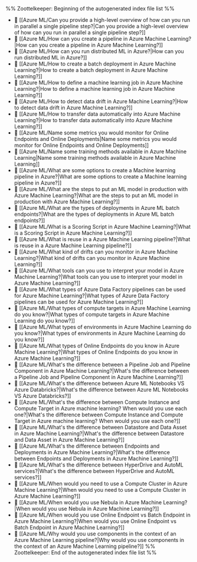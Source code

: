%% Zoottelkeeper: Beginning of the autogenerated index file list  %%
- 📄 [[Azure ML/Can you provide a high-level overview of how can you run in parallel a single pipeline step?|Can you provide a high-level overview of how can you run in parallel a single pipeline step?]]
- 📄 [[Azure ML/How can you create a pipeline in Azure Machine Learning?|How can you create a pipeline in Azure Machine Learning?]]
- 📄 [[Azure ML/How can you run distributed ML in Azure?|How can you run distributed ML in Azure?]]
- 📄 [[Azure ML/How to create a batch deployment in Azure Machine Learning?|How to create a batch deployment in Azure Machine Learning?]]
- 📄 [[Azure ML/How to define a machine learning job in Azure Machine Learning?|How to define a machine learning job in Azure Machine Learning?]]
- 📄 [[Azure ML/How to detect data drift in Azure Machine Learning?|How to detect data drift in Azure Machine Learning?]]
- 📄 [[Azure ML/How to transfer data automatically into Azure Machine Learning?|How to transfer data automatically into Azure Machine Learning?]]
- 📄 [[Azure ML/Name some metrics you would monitor for Online Endpoints and Online Deployments|Name some metrics you would monitor for Online Endpoints and Online Deployments]]
- 📄 [[Azure ML/Name some training methods available in Azure Machine Learning|Name some training methods available in Azure Machine Learning]]
- 📄 [[Azure ML/What are some options to create a Machine learning pipeline in Azure?|What are some options to create a Machine learning pipeline in Azure?]]
- 📄 [[Azure ML/What are the steps to put an ML model in production with Azure Machine Learning?|What are the steps to put an ML model in production with Azure Machine Learning?]]
- 📄 [[Azure ML/What are the types of deployments in Azure ML batch endpoints?|What are the types of deployments in Azure ML batch endpoints?]]
- 📄 [[Azure ML/What is a Scoring Script in Azure Machine Learning?|What is a Scoring Script in Azure Machine Learning?]]
- 📄 [[Azure ML/What is reuse in a Azure Machine Learning pipeline?|What is reuse in a Azure Machine Learning pipeline?]]
- 📄 [[Azure ML/What kind of drifts can you monitor in Azure Machine Learning?|What kind of drifts can you monitor in Azure Machine Learning?]]
- 📄 [[Azure ML/What tools can you use to interpret your model in Azure Machine Learning?|What tools can you use to interpret your model in Azure Machine Learning?]]
- 📄 [[Azure ML/What types of Azure Data Factory pipelines can be used for Azure Machine Learning?|What types of Azure Data Factory pipelines can be used for Azure Machine Learning?]]
- 📄 [[Azure ML/What types of compute targets in Azure Machine Learning do you know?|What types of compute targets in Azure Machine Learning do you know?]]
- 📄 [[Azure ML/What types of environments in Azure Machine Learning do you know?|What types of environments in Azure Machine Learning do you know?]]
- 📄 [[Azure ML/What types of Online Endpoints do you know in Azure Machine Learning?|What types of Online Endpoints do you know in Azure Machine Learning?]]
- 📄 [[Azure ML/What's the difference between a Pipeline Job and Pipeline Component in Azure Machine Learning?|What's the difference between a Pipeline Job and Pipeline Component in Azure Machine Learning?]]
- 📄 [[Azure ML/What's the difference between Azure ML Notebooks VS Azure Databricks?|What's the difference between Azure ML Notebooks VS Azure Databricks?]]
- 📄 [[Azure ML/What's the difference between Compute Instance and Compute Target in Azure machine learning? When would you use each one?|What's the difference between Compute Instance and Compute Target in Azure machine learning? When would you use each one?]]
- 📄 [[Azure ML/What's the difference between Datastore and Data Asset in Azure Machine Learning?|What's the difference between Datastore and Data Asset in Azure Machine Learning?]]
- 📄 [[Azure ML/What's the difference between Endpoints and Deployments in Azure Machine Learning?|What's the difference between Endpoints and Deployments in Azure Machine Learning?]]
- 📄 [[Azure ML/What's the difference between HyperDrive and AutoML services?|What's the difference between HyperDrive and AutoML services?]]
- 📄 [[Azure ML/When would you need to use a Compute Cluster in Azure Machine Learning?|When would you need to use a Compute Cluster in Azure Machine Learning?]]
- 📄 [[Azure ML/When would you use Nebula in Azure Machine Learning?|When would you use Nebula in Azure Machine Learning?]]
- 📄 [[Azure ML/When would you use Online Endpoint vs Batch Endpoint in Azure Machine Learning?|When would you use Online Endpoint vs Batch Endpoint in Azure Machine Learning?]]
- 📄 [[Azure ML/Why would you use components in the context of an Azure Machine Learning pipeline?|Why would you use components in the context of an Azure Machine Learning pipeline?]]
%% Zoottelkeeper: End of the autogenerated index file list  %%
